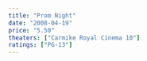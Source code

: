 ```yaml
---
title: "Prom Night"
date: "2008-04-19"
price: "5.50"
theaters: ["Carmike Royal Cinema 10"]
ratings: ["PG-13"]
---
```

